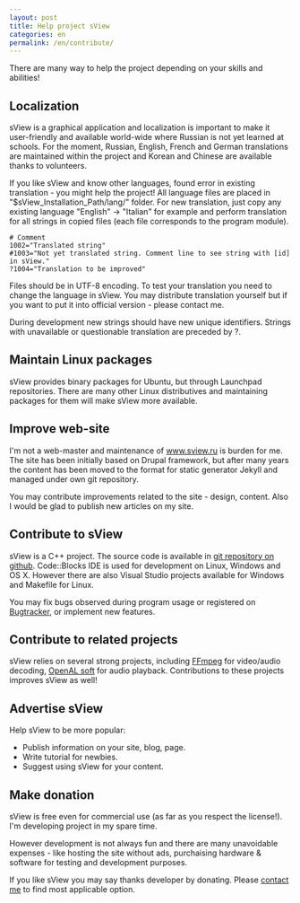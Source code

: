 ```yaml
---
layout: post
title: Help project sView
categories: en
permalink: /en/contribute/
---
```


There are many way to help the project depending on your skills and abilities!

## <a name="localization">Localization</a>
sView is a graphical application and localization is important to make it user-friendly and available world-wide where Russian is not yet learned at schools.
For the moment, Russian, English, French and German translations are maintained within the project and Korean and Chinese are available thanks to volunteers.

If you like sView and know other languages, found error in existing translation - you might help the project!
All language files are placed in "$sView_Installation_Path/lang/" folder.
For new translation, just copy any existing language "English" -> "Italian" for example
and perform translation for all strings in copied files (each file corresponds to the program module).

```
# Comment
1002="Translated string"
#1003="Not yet translated string. Comment line to see string with [id] in sView."
?1004="Translation to be improved"
```

Files should be in UTF-8 encoding. To test your translation you need to change the language in sView.
You may distribute translation yourself but if you want to put it into official version - please contact me.

During development new strings should have new unique identifiers.
Strings with unavailable or questionable translation are preceded by ?.

## Maintain Linux packages
sView provides binary packages for Ubuntu, but through Launchpad repositories.
There are many other Linux distributives and maintaining packages for them will make sView more available.

## Improve web-site
I'm not a web-master and maintenance of www.sview.ru is burden for me.
The site has been initially based on Drupal framework, but after many years the content has been moved to the format for static generator Jekyll
and managed under own git repository.

You may contribute improvements related to the site - design, content.
Also I would be glad to publish new articles on my site.

## Contribute to sView
sView is a C++ project. The source code is available in [git repository on github](https://github.com/gkv311/sview).
Code::Blocks IDE is used for development on Linux, Windows and OS X.
However there are also Visual Studio projects available for Windows and Makefile for Linux.

You may fix bugs observed during program usage or registered on [Bugtracker](https://github.com/gkv311/sview/issues), or implement new features.

## Contribute to related projects
sView relies on several strong projects, including [FFmpeg](www.ffmpeg.org) for video/audio decoding,
[OpenAL soft](http://kcat.strangesoft.net/openal.html) for audio playback.
Contributions to these projects improves sView as well!

## Advertise sView
Help sView to be more popular:

* Publish information on your site, blog, page.
* Write tutorial for newbies.
* Suggest using sView for your content.

## Make donation
sView is free even for commercial use (as far as you respect the license!).
I'm developing project in my spare time.

However development is not always fun and there are many unavoidable expenses - like hosting the site without ads,
purchaising hardware & software for testing and development purposes.


If you like sView you may say thanks developer by donating.
Please [contact me](/en/about) to find most applicable option.
